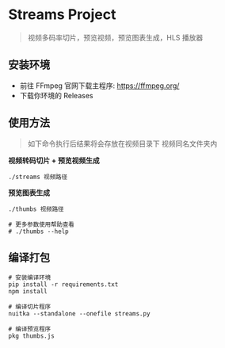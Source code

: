 # Streams Project

> 视频多码率切片，预览视频，预览图表生成，HLS 播放器

## 安装环境

-   前往 FFmpeg 官网下载主程序: https://ffmpeg.org/
-   下载你环境的 Releases

## 使用方法

> 如下命令执行后结果将会存放在视频目录下 视频同名文件夹内

**视频转码切片 + 预览视频生成**

    ./streams 视频路径

**预览图表生成**

    ./thumbs 视频路径

    # 更多参数使用帮助查看
    # ./thumbs --help

## 编译打包

    # 安装编译环境
    pip install -r requirements.txt
    npm install

    # 编译切片程序
    nuitka --standalone --onefile streams.py

    # 编译预览程序
    pkg thumbs.js
